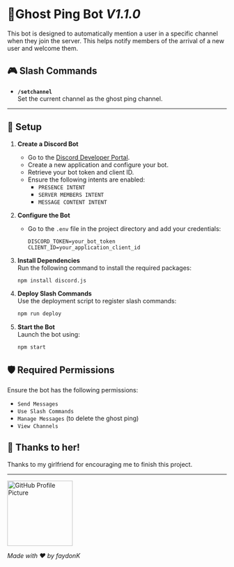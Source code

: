 # 🤖Ghost Ping Bot *V1.1.0*

This bot is designed to automatically mention a user in a specific channel when they join the server. This helps notify members of the arrival of a new user and welcome them.

## 🎮 Slash Commands

-   **`/setchannel`**  
    Set the current channel as the ghost ping channel.
    

----------

 ## 🚀 Setup

1.  **Create a Discord Bot**
    -   Go to the [Discord Developer Portal](https://discord.com/developers/applications).
    -   Create a new application and configure your bot.
    -   Retrieve your bot token and client ID.
    -   Ensure the following intents are enabled:
        -   `PRESENCE INTENT`
        -   `SERVER MEMBERS INTENT`
        -   `MESSAGE CONTENT INTENT`
2.  **Configure the Bot**
    
    -   Go to the `.env` file in the project directory and add your credentials:
        
        ```env
        DISCORD_TOKEN=your_bot_token
        CLIENT_ID=your_application_client_id
        ```
        
3.  **Install Dependencies**  
    Run the following command to install the required packages:
    
    ```bash
    npm install discord.js
    ```
    
4.  **Deploy Slash Commands**  
    Use the deployment script to register slash commands:
    
    ```bash
    npm run deploy
    ```
    
5.  **Start the Bot**  
    Launch the bot using:
    
    ```bash
    npm start
    ```


## 🛡️ Required Permissions

Ensure the bot has the following permissions:

-   `Send Messages`
-   `Use Slash Commands`
-   `Manage Messages` (to delete the ghost ping)
-   `View Channels`


## 🩷 Thanks to her!

Thanks to my girlfriend for encouraging me to finish this project.


----------

<img src="https://faydonk.fr/media/img/pfp-github.png" alt="GitHub Profile Picture" width="150">

*Made with ❤ by faydonK*